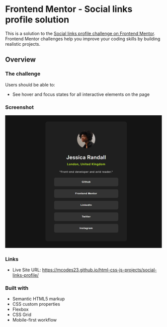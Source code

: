 # Frontend Mentor - Social links profile solution

This is a solution to the [Social links profile challenge on Frontend Mentor](https://www.frontendmentor.io/challenges/social-links-profile-UG32l9m6dQ). Frontend Mentor challenges help you improve your coding skills by building realistic projects.

## Overview

### The challenge

Users should be able to:

- See hover and focus states for all interactive elements on the page

### Screenshot

![](./assets/Screenshot.png)

### Links

- Live Site URL: https://mcodes23.github.io/html-css-js-projects/social-links-profile/

### Built with

- Semantic HTML5 markup
- CSS custom properties
- Flexbox
- CSS Grid
- Mobile-first workflow
